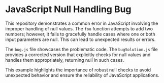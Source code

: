 # JavaScript Null Handling Bug

This repository demonstrates a common error in JavaScript involving the improper handling of null values. The `foo` function attempts to add two numbers; however, it fails to gracefully handle cases where one or both input parameters are null. This can lead to unexpected results or errors.

The `bug.js` file showcases the problematic code. The `bugSolution.js` file provides a corrected version that explicitly checks for null values and handles them appropriately, returning null in such cases.

This example highlights the importance of robust null checks to avoid unexpected behavior and ensure the reliability of JavaScript applications.